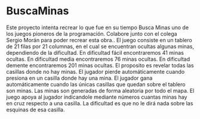 # BuscaMinas
Este proyecto intenta recrear lo que fue en su tiempo Busca Minas uno de los juegos pioneros de la programación. Colabore junto con el colega  Sergio Morán para poder recrear esta obra..
El juego consiste en un tablero de 21 filas por 21 columnas, en el cual se encuentran ocultas algunas minas, dependiendo de la dificultad.
En dificultad fácil encontraremos 41 minas ocultas.
En dificultad media encontraremos 76 minas ocultas.
En dificultad demente encontraremos 201 minas ocultas.
El proposito es revelar todas las casillas donde no hay minas.
El jugador pierde automáticamente cuando presiona en un casilla donde hay una mina.
El jugador gana automáticamente cuando las únicas casillas que quedan sobre el tablero son minas.
Las minas son generadas de forma aleatoria por todo el mapa.
El juego apoya al jugador indicandole mediante números cuantas minas hay en cruz respecto a una casilla. La dificultad es que no le dirá nada sobre las esquinas de esa casilla.

